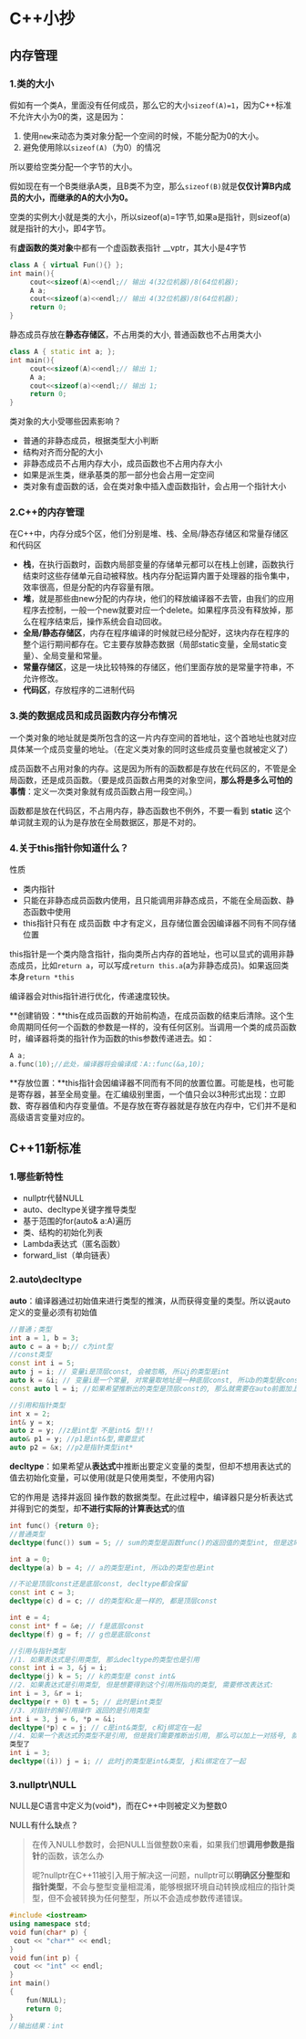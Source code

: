# C++小抄

## 内存管理

### 1.类的大小

假如有一个类A，里面没有任何成员，那么它的大小`sizeof(A)=1`，因为C++标准不允许大小为0的类，这是因为：

1. 使用`new`来动态为类对象分配一个空间的时候，不能分配为0的大小。
2. 避免使用除以`sizeof(A)`（为0）的情况

所以要给空类分配一个字节的大小。

假如现在有一个B类继承A类，且B类不为空，那么`sizeof(B)`就是**仅仅计算B内成员的大小，而继承的A的大小为0。**



空类的实例大小就是类的大小，所以sizeof(a)=1字节,如果a是指针，则sizeof(a)就是指针的大小，即4字节。

有**虚函数的类对象**中都有一个虚函数表指针 __vptr，其大小是4字节

```c++
class A { virtual Fun(){} };
int main(){
     cout<<sizeof(A)<<endl;// 输出 4(32位机器)/8(64位机器);
     A a; 
     cout<<sizeof(a)<<endl;// 输出 4(32位机器)/8(64位机器);
     return 0; 
}
```



静态成员存放在**静态存储区**，不占用类的大小, 普通函数也不占用类大小

```c++
class A { static int a; };
int main(){
     cout<<sizeof(A)<<endl;// 输出 1;
     A a; 
     cout<<sizeof(a)<<endl;// 输出 1;
     return 0; 
}
```

类对象的大小受哪些因素影响？

- 普通的非静态成员，根据类型大小判断
- 结构对齐而分配的大小
- 非静态成员不占用内存大小，成员函数也不占用内存大小
- 如果是派生类，继承基类的那一部分也会占用一定空间
- 类对象有虚函数的话，会在类对象中插入虚函数指针，会占用一个指针大小

### 2.C++的内存管理

在C++中，内存分成5个区，他们分别是堆、栈、全局/静态存储区和常量存储区和代码区

- **栈**，在执行函数时，函数内局部变量的存储单元都可以在栈上创建，函数执行结束时这些存储单元自动被释放。栈内存分配运算内置于处理器的指令集中，效率很高，但是分配的内存容量有限。
- **堆**，就是那些由new分配的内存块，他们的释放编译器不去管，由我们的应用程序去控制，一般一个new就要对应一个delete。如果程序员没有释放掉，那么在程序结束后，操作系统会自动回收。
- **全局/静态存储区**，内存在程序编译的时候就已经分配好，这块内存在程序的整个运行期间都存在。它主要存放静态数据（局部static变量，全局static变量）、全局变量和常量。
- **常量存储区**，这是一块比较特殊的存储区，他们里面存放的是常量字符串，不允许修改。
- **代码区**，存放程序的二进制代码

### 3.类的数据成员和成员函数内存分布情况

一个类对象的地址就是类所包含的这一片内存空间的首地址，这个首地址也就对应具体某一个成员变量的地址。（在定义类对象的同时这些成员变量也就被定义了）

成员函数不占用对象的内存。这是因为所有的函数都是存放在代码区的，不管是全局函数，还是成员函数。（要是成员函数占用类的对象空间，**那么将是多么可怕的事情**：定义一次类对象就有成员函数占用一段空间。）

函数都是放在代码区，不占用内存，静态函数也不例外，不要一看到 **static** 这个单词就主观的认为是存放在全局数据区，那是不对的。



### 4.关于this指针你知道什么？

性质

- 类内指针
- 只能在非静态成员函数内使用，且只能调用非静态成员，不能在全局函数、静态函数中使用
- this指针只有在 成员函数 中才有定义，且存储位置会因编译器不同有不同存储位置

this指针是一个类内隐含指针，指向类所占内存的首地址，也可以显式的调用非静态成员，比如`return a`，可以写成`return this.a`(a为非静态成员)。如果返回类本身`return *this`

编译器会对this指针进行优化，传递速度较快。

**创建销毁：**this在成员函数的开始前构造，在成员函数的结束后清除。这个生命周期同任何一个函数的参数是一样的，没有任何区别。当调用一个类的成员函数时，编译器将类的指针作为函数的this参数传递进去。如：

```c++
A a;
a.func(10);//此处，编译器将会编译成：A::func(&a,10);
```



**存放位置：**this指针会因编译器不同而有不同的放置位置。可能是栈，也可能是寄存器，甚至全局变量。在汇编级别里面，一个值只会以3种形式出现：立即数、寄存器值和内存变量值。不是存放在寄存器就是存放在内存中，它们并不是和高级语言变量对应的。



## C++11新标准

### 1.哪些新特性

- nullptr代替NULL
- auto、decltype关键字推导类型
- 基于范围的for(auto& a:A)遍历
- 类、结构的初始化列表
- Lambda表达式（匿名函数）
- forward_list（单向链表）

### 2.auto\decltype

**auto**：编译器通过初始值来进行类型的推演，从而获得变量的类型。所以说auto定义的变量必须有初始值

```c++
//普通；类型
int a = 1, b = 3;
auto c = a + b;// c为int型
//const类型
const int i = 5;
auto j = i; // 变量i是顶层const, 会被忽略, 所以j的类型是int
auto k = &i; // 变量i是一个常量, 对常量取地址是一种底层const, 所以b的类型是const int*
const auto l = i; //如果希望推断出的类型是顶层const的, 那么就需要在auto前面加上cosnt,需要显式

//引用和指针类型
int x = 2;
int& y = x;
auto z = y; //z是int型 不是int& 型!!!
auto& p1 = y; //p1是int&型,需要显式
auto p2 = &x; //p2是指针类型int*
```

**decltype**：如果希望从**表达式**中推断出要定义变量的类型，但却不想用表达式的值去初始化变量，可以使用(就是只使用类型，不使用内容)

它的作用是 选择并返回 操作数的数据类型。在此过程中，编译器只是分析表达式并得到它的类型，却**不进行实际的计算表达式**的值

```c++
int func() {return 0};
//普通类型
decltype(func()) sum = 5; // sum的类型是函数func()的返回值的类型int, 但是这时不会实际调用函数func()

int a = 0;
decltype(a) b = 4; // a的类型是int, 所以b的类型也是int

//不论是顶层const还是底层const, decltype都会保留 
const int c = 3;
decltype(c) d = c; // d的类型和c是一样的, 都是顶层const

int e = 4;
const int* f = &e; // f是底层const
decltype(f) g = f; // g也是底层const

//引用与指针类型
//1. 如果表达式是引用类型, 那么decltype的类型也是引用
const int i = 3, &j = i;
decltype(j) k = 5; // k的类型是 const int&
//2. 如果表达式是引用类型, 但是想要得到这个引用所指向的类型, 需要修改表达式:
int i = 3, &r = i;
decltype(r + 0) t = 5; // 此时是int类型
//3. 对指针的解引用操作 返回的是引用类型
int i = 3, j = 6, *p = &i;
decltype(*p) c = j; // c是int&类型, c和j绑定在一起
//4. 如果一个表达式的类型不是引用, 但是我们需要推断出引用, 那么可以加上一对括号, 就变成了引用
类型了
int i = 3;
decltype((i)) j = i; // 此时j的类型是int&类型, j和i绑定在了一起
```



### 3.nullptr\NULL

NULL是C语言中定义为(void*)，而在C++中则被定义为整数0

NULL有什么缺点？

> 在传入NULL参数时，会把NULL当做整数0来看，如果我们想**调用参数是指针**的函数，该怎么办
>
> 呢?nullptr在C++11被引入用于解决这一问题，nullptr可以**明确区分整型和指针类型**，不会与整型变量相混淆，能够根据环境自动转换成相应的指针类型，但不会被转换为任何整型，所以不会造成参数传递错误。

```c++
#include <iostream>
using namespace std;
void fun(char* p) {
 cout << "char*" << endl; 
}
void fun(int p) {
 cout << "int" << endl;
}
int main()
{
    fun(NULL); 
    return 0;
}
//输出结果：int
```

